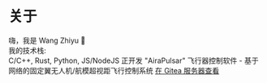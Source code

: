 # 关于
嗨，我是 Wang Zhiyu 👋  
我的技术栈:  
C/C++, Rust, Python, JS/NodeJS
正开发 "AiraPulsar" 飞行器控制软件 - 基于网络的固定翼无人机/航模超视距飞行控制系统 [在 Gitea 服务器查看](https://gitea.imwangzhiyu.xyz/ajax/AiraPulsar)
